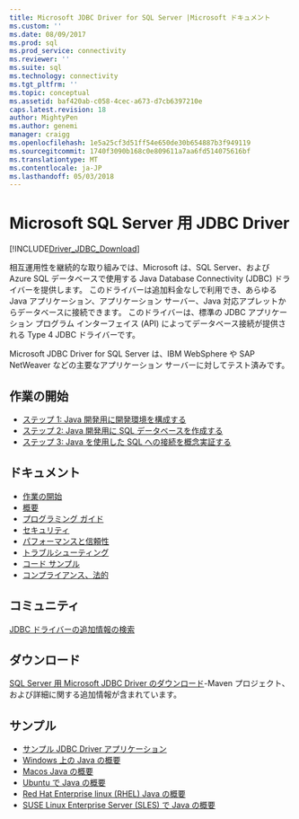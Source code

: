 ```yaml
---
title: Microsoft JDBC Driver for SQL Server |Microsoft ドキュメント
ms.custom: ''
ms.date: 08/09/2017
ms.prod: sql
ms.prod_service: connectivity
ms.reviewer: ''
ms.suite: sql
ms.technology: connectivity
ms.tgt_pltfrm: ''
ms.topic: conceptual
ms.assetid: baf420ab-c058-4cec-a673-d7cb6397210e
caps.latest.revision: 18
author: MightyPen
ms.author: genemi
manager: craigg
ms.openlocfilehash: 1e5a25cf3d51ff54e650de30b654887b3f949119
ms.sourcegitcommit: 1740f3090b168c0e809611a7aa6fd514075616bf
ms.translationtype: MT
ms.contentlocale: ja-JP
ms.lasthandoff: 05/03/2018
---
```

# <a name="microsoft-jdbc-driver-for-sql-server"></a>Microsoft SQL Server 用 JDBC Driver

[!INCLUDE[Driver_JDBC_Download](../../includes/driver_jdbc_download.md)]

相互運用性を継続的な取り組みでは、Microsoft は、SQL Server、および Azure SQL データベースで使用する Java Database Connectivity (JDBC) ドライバーを提供します。 このドライバーは追加料金なしで利用でき、あらゆる Java アプリケーション、アプリケーション サーバー、Java 対応アプレットからデータベースに接続できます。 このドライバーは、標準の JDBC アプリケーション プログラム インターフェイス (API) によってデータベース接続が提供される Type 4 JDBC ドライバーです。

Microsoft JDBC Driver for SQL Server は、IBM WebSphere や SAP NetWeaver などの主要なアプリケーション サーバーに対してテスト済みです。
  
## <a name="getting-started"></a>作業の開始  
* [ステップ 1: Java 開発用に開発環境を構成する](step-1-configure-development-environment-for-java-development.md)  
* [ステップ 2: Java 開発用に SQL データベースを作成する](step-2-create-a-sql-database-for-java-development.md)  
* [ステップ 3: Java を使用した SQL への接続を概念実証する](step-3-proof-of-concept-connecting-to-sql-using-java.md)  
  
## <a name="documentation"></a>ドキュメント  
* [作業の開始](getting-started-with-the-jdbc-driver.md)
* [概要](overview-of-the-jdbc-driver.md)  
* [プログラミング ガイド](programming-guide-for-jdbc-sql-driver.md)
* [セキュリティ](securing-jdbc-driver-applications.md)  
* [パフォーマンスと信頼性](improving-performance-and-reliability-with-the-jdbc-driver.md)  
* [トラブルシューティング](diagnosing-problems-with-the-jdbc-driver.md)
* [コード サンプル](sample-jdbc-driver-applications.md) 
* [コンプライアンス、法的](compliance-and-legal-for-the-jdbc-sql-driver.md)  
  
## <a name="community"></a>コミュニティ
[JDBC ドライバーの追加情報の検索](finding-additional-jdbc-driver-information.md)  
  
## <a name="download"></a>ダウンロード
[SQL Server 用 Microsoft JDBC Driver のダウンロード](download-microsoft-jdbc-driver-for-sql-server.md)-Maven プロジェクト、および詳細に関する追加情報が含まれています。
  
## <a name="samples"></a>サンプル  
* [サンプル JDBC Driver アプリケーション](sample-jdbc-driver-applications.md)  
* [Windows 上の Java の概要](https://www.microsoft.com/sql-server/developer-get-started/java/windows/)
* [Macos Java の概要](https://www.microsoft.com/sql-server/developer-get-started/java/mac/)
* [Ubuntu で Java の概要](https://www.microsoft.com/sql-server/developer-get-started/java/ubuntu/)
* [Red Hat Enterprise linux (RHEL) Java の概要](https://www.microsoft.com/sql-server/developer-get-started/java/rhel/)
* [SUSE Linux Enterprise Server (SLES) で Java の概要](https://www.microsoft.com/sql-server/developer-get-started/java/sles/)
